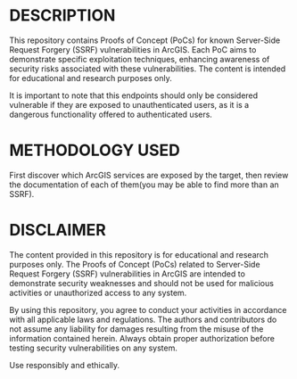 # DESCRIPTION
This repository contains Proofs of Concept (PoCs) for known Server-Side Request Forgery (SSRF) vulnerabilities in ArcGIS. Each PoC aims to demonstrate specific exploitation techniques, enhancing awareness of security risks associated with these vulnerabilities. The content is intended for educational and research purposes only.

It is important to note that this endpoints should only be considered vulnerable if they are exposed to unauthenticated users, as it is a dangerous functionality offered to authenticated users. 

# METHODOLOGY USED
First discover which ArcGIS services are exposed by the target, then review the documentation of each of them(you may be able to find more than an SSRF).

# DISCLAIMER
The content provided in this repository is for educational and research purposes only. The Proofs of Concept (PoCs) related to Server-Side Request Forgery (SSRF) vulnerabilities in ArcGIS are intended to demonstrate security weaknesses and should not be used for malicious activities or unauthorized access to any system.

By using this repository, you agree to conduct your activities in accordance with all applicable laws and regulations. The authors and contributors do not assume any liability for damages resulting from the misuse of the information contained herein. Always obtain proper authorization before testing security vulnerabilities on any system.

Use responsibly and ethically.
